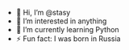 - 👋 Hi, I’m @stasy
- 👀 I’m interested in anything
- 🌱 I’m currently learning Python
- ⚡ Fun fact: I was born in Russia

<!---
stasy-cat/stasy-cat is a ✨ special ✨ repository because its `README.md` (this file) appears on your GitHub profile.
You can click the Preview link to take a look at your changes.
--->
